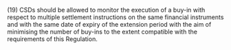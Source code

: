 (19) CSDs should be allowed to monitor the execution of a buy-in with respect to multiple settlement instructions on the same financial instruments and with the same date of expiry of the extension period with the aim of minimising the number of buy-ins to the extent compatible with the requirements of this Regulation.